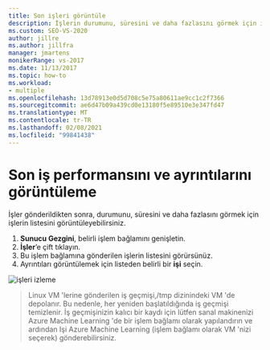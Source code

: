 ```yaml
---
title: Son işleri görüntüle
description: İşlerin durumunu, süresini ve daha fazlasını görmek için işlerin listesini görüntüleyebilirsiniz.
ms.custom: SEO-VS-2020
author: jillre
ms.author: jillfra
manager: jmartens
monikerRange: vs-2017
ms.date: 11/13/2017
ms.topic: how-to
ms.workload:
- multiple
ms.openlocfilehash: 13d78913e0d5d708c5e75a80611ae9cc1c2f7366
ms.sourcegitcommit: ae6d47b09a439cd0e13180f5e89510e3e347fd47
ms.translationtype: MT
ms.contentlocale: tr-TR
ms.lasthandoff: 02/08/2021
ms.locfileid: "99841438"
---
```

# <a name="view-recent-job-performance-and-details"></a>Son iş performansını ve ayrıntılarını görüntüleme

İşler gönderildikten sonra, durumunu, süresini ve daha fazlasını görmek için işlerin listesini görüntüleyebilirsiniz.

1. **Sunucu Gezgini**, belirli işlem bağlamını genişletin.
2. **İşler**’e çift tıklayın.
3. Bu işlem bağlamına gönderilen işlerin listesini görürsünüz.
4. Ayrıntıları görüntülemek için listeden belirli bir **işi** seçin.

![işleri izleme](media/job-details/monitor-jobs.png)

> Linux VM 'lerine gönderilen iş geçmişi,/tmp dizinindeki VM 'de depolanır. Bu nedenle, her yeniden başlatıldığında iş geçmişi temizlenir. İş geçmişinizin kalıcı bir kaydı için lütfen sanal makinenizi Azure Machine Learning 'de bir işlem bağlamı olarak yapılandırın ve ardından Işi Azure Machine Learning (işlem bağlamı olarak VM 'nizi seçerek) gönderebilirsiniz.
